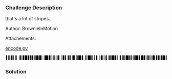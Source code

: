 ### Challenge Description

that's a lot of stripes...

Author: BrownieInMotion

Attachements: 

[encode.py](attachments/barcode/encode.py)

![Alt text](attachments/barcode/output.png)

### Solution

